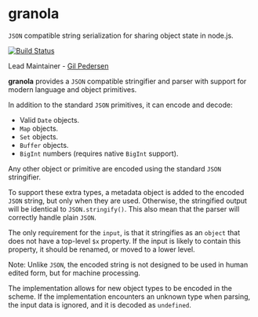 # granola

`JSON` compatible string serialization for sharing object state in node.js.

[![Build Status](https://secure.travis-ci.org/hapijs/granola.svg)](http://travis-ci.org/hapijs/granola)

Lead Maintainer - [Gil Pedersen](https://github.com/kanongil)

**granola** provides a `JSON` compatible stringifier and parser with support for modern language and object primitives.

In addition to the standard `JSON` primitives, it can encode and decode:

* Valid `Date` objects.
* `Map` objects.
* `Set` objects.
* `Buffer` objects.
* `BigInt` numbers (requires native `BigInt` support).

Any other object or primitive are encoded using the standard `JSON` stringifier.

To support these extra types, a metadata object is added to the encoded `JSON` string, but only when they are used. Otherwise, the stringified output will be identical to `JSON.stringify()`. This also mean that the parser will correctly handle plain `JSON`.

The only requirement for the `input`, is that it stringifies as an `object` that does not have a top-level `$x` property. If the input is likely to contain this property, it should be renamed, or moved to a lower level.

Note: Unlike `JSON`, the encoded string is not designed to be used in human edited form, but for machine processing.

The implementation allows for new object types to be encoded in the scheme. If the implementation encounters an unknown type when parsing, the input data is ignored, and it is decoded as `undefined`.
